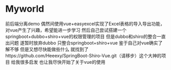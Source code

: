 # Myworld
前后端分离demo
偶然间使用vue+easyexcel实现了Excel表格的导入导出功能，对vue产生了兴趣，希望能进一步学习
然后自己尝试搭建一个springboot+dubbo+shiro+vue的权限管理的项目
但是dubbo和shiro的整合一直出问题
遂暂时放弃dubbo 只整合springboot+shiro+vue
鉴于自己对vue确实了解不够 但是又想尽快能做些什么 就找到了https://github.com/Heeexy/SpringBoot-Shiro-Vue.git（请移步）这个大神的项目
给我很多启发 也让我尽快开始了关于vue的使用
